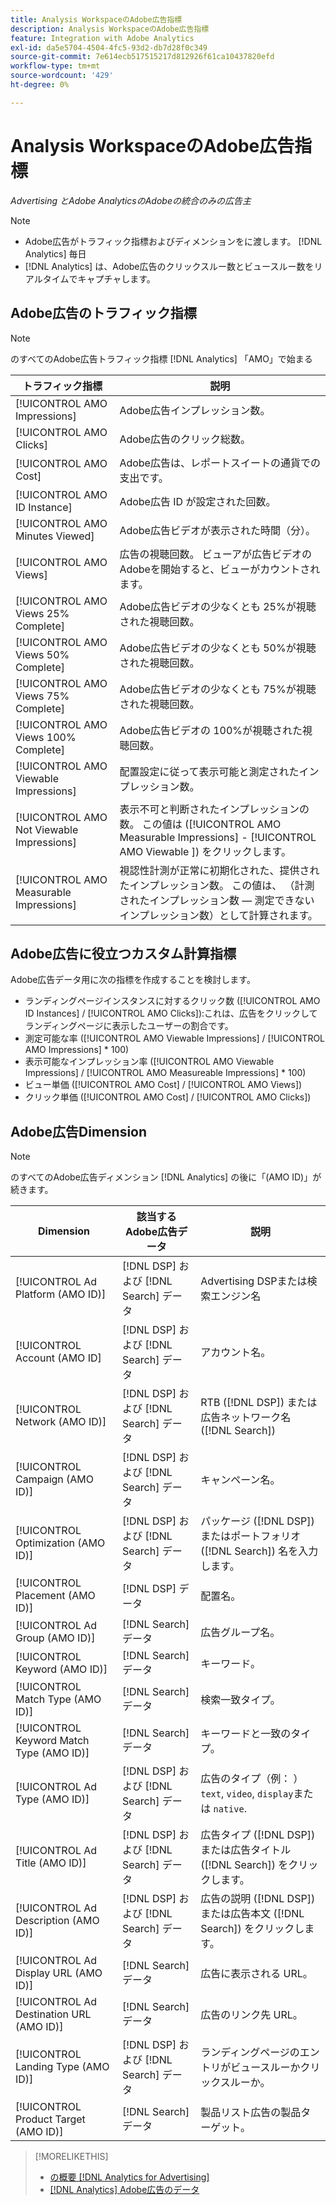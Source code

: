 ```yaml
---
title: Analysis WorkspaceのAdobe広告指標
description: Analysis WorkspaceのAdobe広告指標
feature: Integration with Adobe Analytics
exl-id: da5e5704-4504-4fc5-93d2-db7d28f0c349
source-git-commit: 7e614ecb517515217d812926f61ca10437820efd
workflow-type: tm+mt
source-wordcount: '429'
ht-degree: 0%

---
```


# Analysis WorkspaceのAdobe広告指標

*Advertising とAdobe AnalyticsのAdobeの統合のみの広告主*

>[!NOTE]
>
>* Adobe広告がトラフィック指標およびディメンションをに渡します。 [!DNL Analytics] 毎日
>* [!DNL Analytics] は、Adobe広告のクリックスルー数とビュースルー数をリアルタイムでキャプチャします。


## Adobe広告のトラフィック指標

>[!NOTE]
>
>のすべてのAdobe広告トラフィック指標 [!DNL Analytics] 「AMO」で始まる

| トラフィック指標 | 説明 |
| -------------- | ----------- |
| [!UICONTROL AMO Impressions] | Adobe広告インプレッション数。 |
| [!UICONTROL AMO Clicks] | Adobe広告のクリック総数。 |
| [!UICONTROL AMO Cost] | Adobe広告は、レポートスイートの通貨での支出です。 |
| [!UICONTROL AMO ID Instance] | Adobe広告 ID が設定された回数。 |
| [!UICONTROL AMO Minutes Viewed] | Adobe広告ビデオが表示された時間（分）。 |
| [!UICONTROL AMO Views] | 広告の視聴回数。 ビューアが広告ビデオのAdobeを開始すると、ビューがカウントされます。 |
| [!UICONTROL AMO Views 25% Complete] | Adobe広告ビデオの少なくとも 25%が視聴された視聴回数。 |
| [!UICONTROL AMO Views 50% Complete] | Adobe広告ビデオの少なくとも 50%が視聴された視聴回数。 |
| [!UICONTROL AMO Views 75% Complete] | Adobe広告ビデオの少なくとも 75%が視聴された視聴回数。 |
| [!UICONTROL AMO Views 100% Complete] | Adobe広告ビデオの 100%が視聴された視聴回数。 |
| [!UICONTROL AMO Viewable Impressions] | 配置設定に従って表示可能と測定されたインプレッション数。 |
| [!UICONTROL AMO Not Viewable Impressions] | 表示不可と判断されたインプレッションの数。 この値は ([!UICONTROL AMO Measurable Impressions] - [!UICONTROL AMO Viewable ]) をクリックします。 |
| [!UICONTROL AMO Measurable Impressions] | 視認性計測が正常に初期化された、提供されたインプレッション数。 この値は、 （計測されたインプレッション数 — 測定できないインプレッション数）として計算されます。 |

## Adobe広告に役立つカスタム計算指標

Adobe広告データ用に次の指標を作成することを検討します。

* ランディングページインスタンスに対するクリック数 ([!UICONTROL AMO ID Instances] / [!UICONTROL AMO Clicks]):これは、広告をクリックしてランディングページに表示したユーザーの割合です。
* 測定可能な率 ([!UICONTROL AMO Viewable Impressions] / [!UICONTROL AMO Impressions] * 100)
* 表示可能なインプレッション率 ([!UICONTROL AMO Viewable Impressions] / [!UICONTROL AMO Measureable Impressions] * 100)
* ビュー単価 ([!UICONTROL AMO Cost] / [!UICONTROL AMO Views])
* クリック単価 ([!UICONTROL AMO Cost] / [!UICONTROL AMO Clicks])

## Adobe広告Dimension

>[!NOTE]
>
>のすべてのAdobe広告ディメンション [!DNL Analytics] の後に「(AMO ID)」が続きます。

| Dimension | 該当するAdobe広告データ | 説明 |
| ----------- | ---------- | ---------- |
| [!UICONTROL Ad Platform (AMO ID)] | [!DNL DSP] および [!DNL Search] データ | Advertising DSPまたは検索エンジン名 |
| [!UICONTROL Account (AMO ID] | [!DNL DSP] および [!DNL Search] データ | アカウント名。 |
| [!UICONTROL Network (AMO ID)] | [!DNL DSP] および [!DNL Search] データ | RTB ([!DNL DSP]) または広告ネットワーク名 ([!DNL Search]) |
| [!UICONTROL Campaign (AMO ID)] | [!DNL DSP] および [!DNL Search] データ | キャンペーン名。 |
| [!UICONTROL Optimization (AMO ID)] | [!DNL DSP] および [!DNL Search] データ | パッケージ ([!DNL DSP]) またはポートフォリオ ([!DNL Search]) 名を入力します。 |
| [!UICONTROL Placement (AMO ID)] | [!DNL DSP] データ | 配置名。 |
| [!UICONTROL Ad Group (AMO ID)] | [!DNL Search] データ | 広告グループ名。 |
| [!UICONTROL Keyword (AMO ID)] | [!DNL Search] データ | キーワード。 |
| [!UICONTROL Match Type (AMO ID)] | [!DNL Search] データ | 検索一致タイプ。 |
| [!UICONTROL Keyword Match Type (AMO ID)] | [!DNL Search] データ | キーワードと一致のタイプ。 |
| [!UICONTROL Ad Type (AMO ID)] | [!DNL DSP] および [!DNL Search] データ | 広告のタイプ（例： ） `text`, `video`, `display`または `native`. |
| [!UICONTROL Ad Title (AMO ID)] | [!DNL DSP] および [!DNL Search] データ | 広告タイプ ([!DNL DSP]) または広告タイトル ([!DNL Search]) をクリックします。 |
| [!UICONTROL Ad Description (AMO ID)] | [!DNL DSP] および [!DNL Search] データ | 広告の説明 ([!DNL DSP]) または広告本文 ([!DNL Search]) をクリックします。 |
| [!UICONTROL Ad Display URL (AMO ID)] | [!DNL Search] データ | 広告に表示される URL。 |
| [!UICONTROL Ad Destination URL (AMO ID)] | [!DNL Search] データ | 広告のリンク先 URL。 |
| [!UICONTROL Landing Type (AMO ID)] | [!DNL DSP] および [!DNL Search] データ | ランディングページのエントリがビュースルーかクリックスルーか。 |
| [!UICONTROL Product Target (AMO ID)] | [!DNL Search] データ | 製品リスト広告の製品ターゲット。 |

>[!MORELIKETHIS]
>
>* [の概要 [!DNL Analytics for Advertising]](overview.md)
>* [[!DNL Analytics] Adobe広告のデータ](/help/integrations/analytics/analytics-data-in-advertising.md)

